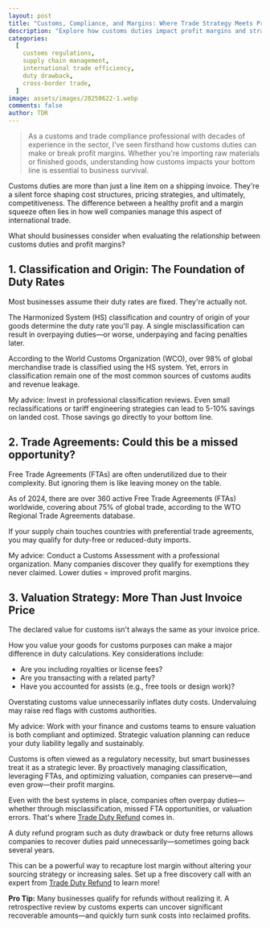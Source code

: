 ```yaml
---
layout: post
title: "Customs, Compliance, and Margins: Where Trade Strategy Meets Profitability"
description: "Explore how customs duties impact profit margins and strategies to optimize trade compliance for better profitability."
categories:
  [
    customs regulations,
    supply chain management,
    international trade efficiency,
    duty drawback,
    cross-border trade,
  ]
image: assets/images/20250622-1.webp
comments: false
author: TDR
---
```


> As a customs and trade compliance professional with decades of experience in the sector, I've seen firsthand how customs duties can make or break profit margins. Whether you're importing raw materials or finished goods, understanding how customs impacts your bottom line is essential to business survival.

Customs duties are more than just a line item on a shipping invoice. They're a silent force shaping cost structures, pricing strategies, and ultimately, competitiveness. The difference between a healthy profit and a margin squeeze often lies in how well companies manage this aspect of international trade.

What should businesses consider when evaluating the relationship between customs duties and profit margins?

## 1. Classification and Origin: The Foundation of Duty Rates

Most businesses assume their duty rates are fixed. They're actually not.

The Harmonized System (HS) classification and country of origin of your goods determine the duty rate you'll pay. A single misclassification can result in overpaying duties—or worse, underpaying and facing penalties later.

According to the World Customs Organization (WCO), over 98% of global merchandise trade is classified using the HS system. Yet, errors in classification remain one of the most common sources of customs audits and revenue leakage.

My advice: Invest in professional classification reviews. Even small reclassifications or tariff engineering strategies can lead to 5-10% savings on landed cost. Those savings go directly to your bottom line.

## 2. Trade Agreements: Could this be a missed opportunity?

Free Trade Agreements (FTAs) are often underutilized due to their complexity. But ignoring them is like leaving money on the table.

As of 2024, there are over 360 active Free Trade Agreements (FTAs) worldwide, covering about 75% of global trade, according to the WTO Regional Trade Agreements database.

If your supply chain touches countries with preferential trade agreements, you may qualify for duty-free or reduced-duty imports.

My advice: Conduct a Customs Assessment with a professional organization. Many companies discover they qualify for exemptions they never claimed. Lower duties = improved profit margins.

## 3. Valuation Strategy: More Than Just Invoice Price

The declared value for customs isn't always the same as your invoice price.

How you value your goods for customs purposes can make a major difference in duty calculations. Key considerations include:

- Are you including royalties or license fees?
- Are you transacting with a related party?
- Have you accounted for assists (e.g., free tools or design work)?

Overstating customs value unnecessarily inflates duty costs. Undervaluing may raise red flags with customs authorities.

My advice: Work with your finance and customs teams to ensure valuation is both compliant and optimized. Strategic valuation planning can reduce your duty liability legally and sustainably.

Customs is often viewed as a regulatory necessity, but smart businesses treat it as a strategic lever. By proactively managing classification, leveraging FTAs, and optimizing valuation, companies can preserve—and even grow—their profit margins.

Even with the best systems in place, companies often overpay duties—whether through misclassification, missed FTA opportunities, or valuation errors. That's where [Trade Duty Refund](https://tradedutyrefund.com?utm_source=Blog&utm_medium=Article&utm_campaign=20250622Article) comes in.

A duty refund program such as duty drawback or duty free returns allows companies to recover duties paid unnecessarily—sometimes going back several years.

This can be a powerful way to recapture lost margin without altering your sourcing strategy or increasing sales. Set up a free discovery call with an expert from [Trade Duty Refund](https://tradedutyrefund.com/make-an-appointment.html?utm_source=Blog&utm_medium=Article&utm_campaign=20250622Article) to learn more!

<strong>Pro Tip:</strong> Many businesses qualify for refunds without realizing it. A retrospective review by customs experts can uncover significant recoverable amounts—and quickly turn sunk costs into reclaimed profits.
